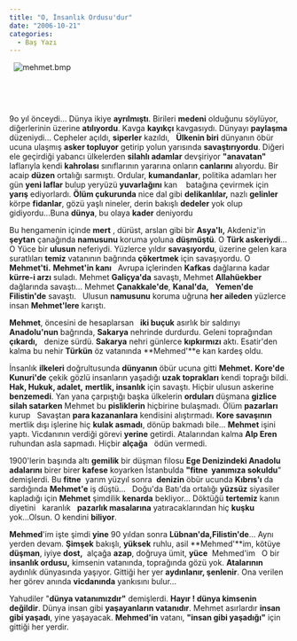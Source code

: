 ```yaml
---
title: "O, İnsanlık Ordusu'dur"
date: "2006-10-21"
categories: 
  - Baş Yazı
---
```


  ![mehmet.bmp](/uploads/2006/10/mehmet.bmp)

  

  

9o yıl önceydi... Dünya ikiye **ayrılmıştı**. Birileri **medeni** olduğunu söylüyor, diğerlerinin üzerine **atılıyordu**. Kavga **kayıkçı** kavgasıydı. Dünyayı **paylaşma** düzeniydi... Cepheler açıldı, **siperler** kazıldı,   **Ülkenin biri** dünyanın öbür ucuna ulaşmış **asker topluyor** getirip yolun yarısında **savaştırıyordu**. Diğeri ele geçirdiği yabancı ülkelerden **silahlı adamlar** devşiriyor **"anavatan"** laflarıyla kendi **kahrolası** sınıflarının yararına onların **canlarını** alıyordu. Bir acaip **düzen** ortalığı sarmıştı. Ordular, **kumandanlar**, politika adamları her gün **yeni laflar** bulup yeryüzü **yuvarlağını** kan    batağına çevirmek için **yarış** ediyorlardı. **Ölüm çukurunda** nice dal gibi **delikanlılar,** nazlı **gelinler** körpe **fidanlar**, gözü yaşlı nineler, derin bakışlı **dedeler** yok olup gidiyordu...Buna **dünya**, bu olaya **kader** deniyordu

Bu hengamenin içinde **mert** , dürüst, arslan gibi bir **Asya'lı,** Akdeniz'in **şeytan** çanağında **namusunu** koruma yoluna **düşmüştü**. O **Türk askeriydi**... O Yüce bir **ulusun** neferiydi. Yüzlerce yıldır **savaşıyordu**, üzerine gelen kara suratlıları **temiz** vatanının bağrında **çökertmek** için savaşıyordu. O **Mehmet'ti.** **Mehmet'in kanı**   Avrupa içlerinden **Kafkas** dağlarına kadar **kürre-i arzı** suladı. Mehmet **Galiçya'da** savaştı, Mehmet **Allahüekber** dağlarında savaştı... Mehmet **Çanakkale'de**, **Kanal'da,**   **Yemen'de   Filistin'de** savaştı.   Ulusun **namusunu** koruma uğruna **her aileden** yüzlerce insan **Mehmet'lere** karıştı.

**Mehmet**, öncesini de hesaplarsan   **iki buçuk** asırlık bir saldırıyı **Anadolu'nun** bağrında, **Sakarya** nehrinde durdurdu. Geleni toprağından **çıkardı,**   denize sürdü. **Sakarya** nehri günlerce **kıpkırmızı** aktı. Esatir'den kalma bu nehir **Türkün** öz vatanında **Mehmed'**e kan kardeş oldu.

İnsanlık **ilkeleri** doğrultusunda **dünyanın** öbür ucuna gitti **Mehmet.** **Kore'de Kunuri'de** çekik gözlü insanların yaşadığı **uzak toprakları** kendi toprağı bildi. **Hak, Hukuk, adalet,** **mertlik, insanlık** için savaştı. Hiçbir ulusun askerine **benzemedi**. Yan yana çarpıştığı başka ülkelerin **orduları** düşmana **gizlice silah satarken** Mehmet bu **pisliklerin** hiçbirine bulaşmadı. Ölüm **pazarları** kurup   Savaştan **para kazananlara** kendisini alıştırmadı. **Kore savaşının** mertlik dışı işlerine hiç **kulak asmadı**, dönüp bakmadı bile... **Mehmet** işini yaptı. Vicdanının verdiği görevi **yerine** getirdi. Atalarından kalma **Alp Eren** ruhundan asla sapmadı. Hiçbir **alçağa**   ödün vermedi.

1900'lerin başında altı **gemilik** bir düşman filosu **Ege Denizindeki Anadolu adalarını** birer birer **kafese** koyarken İstanbulda **"fitne  yanımıza sokuldu**" demişlerdi. Bu **fitne**  yarım yüzyıl sonra  **denizin** öbür ucunda **Kıbrıs'ı** da sardığında **Mehmet'e** iş düştü...   Doğu'da Batı'da ortalığı **yüzsüz** siyasiler kapladığı için **Mehmet** şimdilik **kenarda** bekliyor... Döktüğü **tertemiz** kanın diyetini   karanlık   **pazarlık masalarına** yatıracaklarından hiç **kuşku** yok...Olsun. O kendini **biliyor**.

**Mehmed**'im işte şimdi **yine** 90 yıldan sonra **Lübnan'da,Filistin'de**... Aynı yerden devam. **Şimşek** bakışlı, **yüksek** ruhlu, asil **Mehmed'**im, kötüye **düşman**, iyiye **dost,**  alçağa **azap**, doğruya ümit, **yüce**  Mehmed'im   O bir **insanlık ordusu,** kimsenin vatanında, toprağında gözü yok. **Atalarının** aydınlık dünyasında yaşıyor. Gittiği her yer **aydınlanır, şenlenir**. Ona verilen her görev anında **vicdanında** yankısını bulur...

Yahudiler "**dünya vatanımızdır"** demişlerdi. **Hayır ! dünya kimsenin değildir**. Dünya insan gibi **yaşayanların vatanıdır**. Mehmet asırlardır **insan gibi yaşadı**, yine yaşayacak. **Mehmed'in** vatanı, **"insan gibi yaşadığı"** için gittiği her yerdir.
